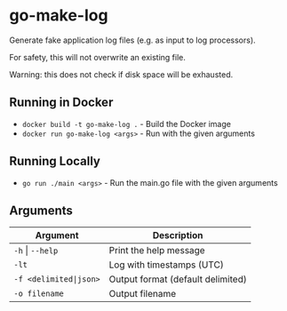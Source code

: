 # go-make-log

Generate fake application log files (e.g. as input to log processors).

For safety, this will not overwrite an existing file.

Warning: this does not check if disk space will be exhausted.

## Running in Docker

* `docker build -t go-make-log .` - Build the Docker image
* `docker run go-make-log <args>` - Run with the given arguments

## Running Locally

* `go run ./main <args>` - Run the main.go file with the given arguments

## Arguments

| Argument                | Description                       |
|-------------------------|-----------------------------------|
| `-h` \| `--help`        | Print the help message            |
| `-lt`                   | Log with timestamps (UTC)         |
| `-f <delimited\|json>`  | Output format (default delimited) |
| `-o filename`           | Output filename                   |